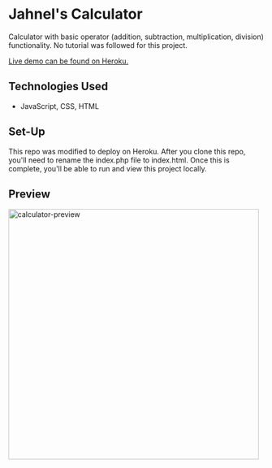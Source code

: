 # Jahnel's Calculator
Calculator with basic operator (addition, subtraction, multiplication, division) functionality. No tutorial was followed for this project.

[Live demo can be found on Heroku.](https://calculator-jm.herokuapp.com/)

## Technologies Used
* JavaScript, CSS, HTML
 
## Set-Up
This repo was modified to deploy on Heroku. After you clone this repo, you'll need to rename the index.php file to index.html. Once this is complete, you'll be able to run and view this project locally.

## Preview
<img width="493" alt="calculator-preview" src="https://user-images.githubusercontent.com/22069784/177238133-15e2a050-5a34-4cba-ab06-a69bb6b6ba4a.png">
